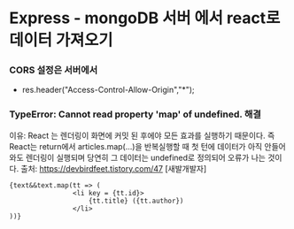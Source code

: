# Express - mongoDB 서버 에서 react로 데이터 가져오기

### CORS 설정은 서버에서 
- res.header("Access-Control-Allow-Origin","*");

### TypeError: Cannot read property 'map' of undefined. 해결
이유: React 는 렌더링이 화면에 커밋 된 후에야 모든 효과를 실행하기 때문이다. 즉 React는 return에서 articles.map(...)을 반복실행할 때 첫 턴에 데이터가 아직 안들어와도 렌더링이 실행되며 당연히 그 데이터는 undefined로 정의되어 오류가 나는 것이다.
출처: https://devbirdfeet.tistory.com/47 [새발개발자] 

```
{text&&text.map(tt => (
                <li key = {tt.id}>
                    {tt.title} ({tt.author})
                </li> 
))}
```

